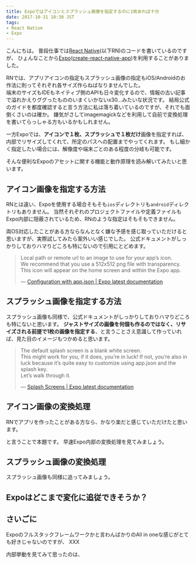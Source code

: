 ```yaml
---
title: Expoではアイコンとスプラッシュ画像を指定するのに1枚あれば十分
date: 2017-10-31 10:30 JST
tags:
- React Native
- Expo
---
```


こんにちは。
普段仕事では[React Native](https://facebook.github.io/react-native/)(以下RN)のコードを書いているのですが、
ひょんなことから[Expo](https://expo.io/)([create-react-native-app](https://github.com/react-community/create-react-native-app))を利用することがありました。

RNでは、アプリアイコンの指定もスプラッシュ画像の指定もiOS/Androidのお作法に則ってそれぞれ各サイズ作らねばなりませんでした。  
端末のサイズもIDEもネイティブ側のAPIも日々変化するので、情報の古い記事で溢れかえりググったもののいまくいかないx30...みたいな状況です。
結局公式のガイドを都度確認すると言う方法に私は落ち着いているのですが、それでも面倒くさいのは確か。
嫌気がさしてimagemagickなどを利用して自前で変換処理を書いてらっしゃる方もいるかもしれません。

一方Expoでは、**アイコンで１枚、スプラッシュで１枚だけ**画像を指定すれば、内部でリサイズしてくれて、所定のパスへの配置までやってくれます。
もし細かく指定したい場合には、解像度や端末ごとのある程度の分岐も可能です。

そんな便利なExpoのアセットに関する機能と動作原理を読み解いてみたいと思います。

<!--more-->

アイコン画像を指定する方法
--------------------------------------------------------------------
RNとは違い、Expoを使用する場合そもそも`ios`ディレクトリも`android`ディレクトリもありません。
当然それぞれのプロジェクトファイルや定義ファイルもExpo内部に隠蔽されているため、RNのような指定はそもそもできません。

両OS対応したことがある方ならなんとなく嫌な予感を感じ取っていただけると思いますが、実際試してみたら案外いい感じでした。
公式ドキュメントがしっかりしておりハマりどころも特にないので引用にとどめます。

> Local path or remote url to an image to use for your app’s icon.  
> We recommend that you use a 512x512 png file with transparency.  
> This icon will appear on the home screen and within the Expo app.
>
> &mdash; [Configuration with app.json | Expo latest documentation](https://docs.expo.io/versions/latest/guides/configuration.html#content)

スプラッシュ画像を指定する方法
--------------------------------------------------------------------
スプラッシュ画像も同様で、公式ドキュメントがしっかりしておりハマりどころも特にないと思います。
**ジャストサイズの画像を何個も作るのではなく、リサイズされる前提で1枚の画像を指定する**、と言うことさえ意識して作っていれば、見た目のイメージもつかめると思います。

> The default splash screen is a blank white screen.  
> This might work for you, if it does, you’re in luck! If not, you’re also in luck because it’s quite easy to customize using app.json and the splash key.  
> Let’s walk through it.
>
> &mdash; [Splash Screens | Expo latest documentation](https://docs.expo.io/versions/latest/guides/splash-screens.html)

アイコン画像の変換処理
--------------------------------------------------------------------
RNでアプリを作ったことがある方なら、かなり楽だと感じていただけたと思います。

と言うことで本題です。
早速Expo内部の変換処理を見てみましょう。

スプラッシュ画像の変換処理
--------------------------------------------------------------------
スプラッシュ画像も同様に追ってみましょう。

Expoはどこまで変化に追従できそうか？
--------------------------------------------------------------------

さいごに
--------------------------------------------------------------------
Expoのフルスタックフレームワークかと言わんばかりのAll in oneな感じがとても好きじゃないのですが、
XXX

内部挙動を見てみて思ったのは、
